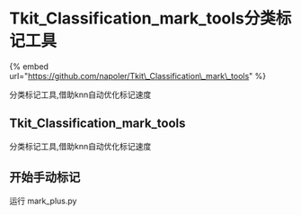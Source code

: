 # Tkit\_Classification\_mark\_tools分类标记工具

{% embed url="https://github.com/napoler/Tkit\_Classification\_mark\_tools" %}

分类标记工具,借助knn自动优化标记速度



## Tkit\_Classification\_mark\_tools

分类标记工具,借助knn自动优化标记速度

## 开始手动标记

运行 mark\_plus.py

